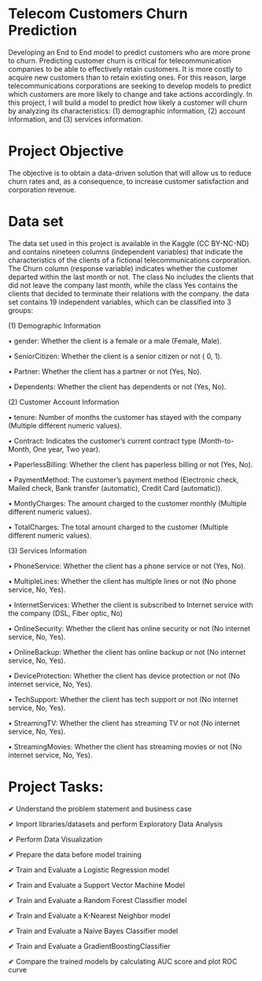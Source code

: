 # Telecom Customers Churn Prediction

Developing an End to End model to predict customers who are more prone to churn. Predicting customer churn is critical for telecommunication companies to be able to effectively retain customers. It is more costly to acquire new customers than to retain existing ones. For this reason, large telecommunications corporations are seeking to develop models to predict which customers are more likely to change and take actions accordingly. In this project, I will build a model to predict how likely a customer will churn by analyzing its characteristics: (1) demographic information, (2) account information, and (3) services information. 

# Project Objective

The objective is to obtain a data-driven solution that will allow us to reduce churn rates and, as a consequence, to increase customer satisfaction and corporation revenue.

# Data set
The data set used in this project is available in the Kaggle (CC BY-NC-ND) and contains nineteen columns (independent variables) that indicate the characteristics of the clients of a fictional telecommunications corporation. The Churn column (response variable) indicates whether the customer departed within the last month or not. The class No includes the clients that did not leave the company last month, while the class Yes contains the clients that decided to terminate their relations with the company. 
the data set contains 19 independent variables, which can be classified into 3 groups:

(1) Demographic Information

• gender: Whether the client is a female or a male (Female, Male).

• SeniorCitizen: Whether the client is a senior citizen or not ( 0, 1).

• Partner: Whether the client has a partner or not (Yes, No).

• Dependents: Whether the client has dependents or not (Yes, No).

(2) Customer Account Information

• tenure: Number of months the customer has stayed with the company (Multiple different numeric values).

• Contract: Indicates the customer’s current contract type (Month-to-Month, One year, Two year).

• PaperlessBilling: Whether the client has paperless billing or not (Yes, No).

• PaymentMethod: The customer’s payment method (Electronic check, Mailed check, Bank transfer (automatic), Credit Card (automatic)).

• MontlyCharges: The amount charged to the customer monthly (Multiple different numeric values).

• TotalCharges: The total amount charged to the customer (Multiple different numeric values).

(3) Services Information

• PhoneService: Whether the client has a phone service or not (Yes, No).

• MultipleLines: Whether the client has multiple lines or not (No phone service, No, Yes).

• InternetServices: Whether the client is subscribed to Internet service with the company (DSL, Fiber optic, No)

• OnlineSecurity: Whether the client has online security or not (No internet service, No, Yes).

• OnlineBackup: Whether the client has online backup or not (No internet service, No, Yes).

• DeviceProtection: Whether the client has device protection or not (No internet service, No, Yes).

• TechSupport: Whether the client has tech support or not (No internet service, No, Yes).

• StreamingTV: Whether the client has streaming TV or not (No internet service, No, Yes).

• StreamingMovies: Whether the client has streaming movies or not (No internet service, No, Yes).

# Project Tasks:

✔ Understand the problem statement and business case

✔ Import libraries/datasets and perform Exploratory Data Analysis

✔ Perform Data Visualization

✔ Prepare the data before model training

✔ Train and Evaluate a Logistic Regression model

✔ Train and Evaluate a Support Vector Machine Model

✔ Train and Evaluate a Random Forest Classifier model

✔ Train and Evaluate a K-Nearest Neighbor model

✔ Train and Evaluate a Naive Bayes Classifier model

✔ Train and Evaluate a GradientBoostingClassifier

✔ Compare the trained models by calculating AUC score and plot ROC curve


